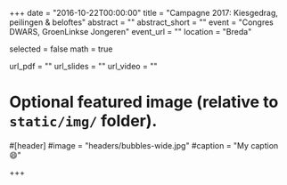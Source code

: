 +++
date = "2016-10-22T00:00:00"
title = "Campagne 2017: Kiesgedrag, peilingen & beloftes"
abstract = ""
abstract_short = ""
event = "Congres DWARS, GroenLinkse Jongeren"
event_url = ""
location = "Breda"

selected = false
math = true

url_pdf = ""
url_slides = ""
url_video = ""

# Optional featured image (relative to `static/img/` folder).
#[header]
#image = "headers/bubbles-wide.jpg"
#caption = "My caption :smile:"

+++
